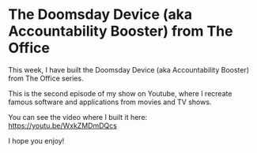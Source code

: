 # The Doomsday Device (aka Accountability Booster) from The Office
This week, I have built the Doomsday Device (aka Accountability Booster) from The Office series.

This is the second episode of my show on Youtube, where I recreate famous software and applications from movies and TV shows.

You can see the video where I built it here: https://youtu.be/WxkZMDmDQcs

I hope you enjoy!
